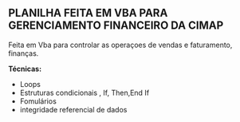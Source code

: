 <h2>PLANILHA FEITA EM VBA PARA GERENCIAMENTO FINANCEIRO DA CIMAP </h2>
Feita em Vba para controlar as operaçoes de vendas e faturamento, finanças.

<b>Técnicas:</b>
<ul>
  <li>Loops </li>
  <li>Estruturas condicionais , If, Then,End If</li>
  <li>Fomulários</li>
  <li>integridade referencial de dados</li>
</ul>
